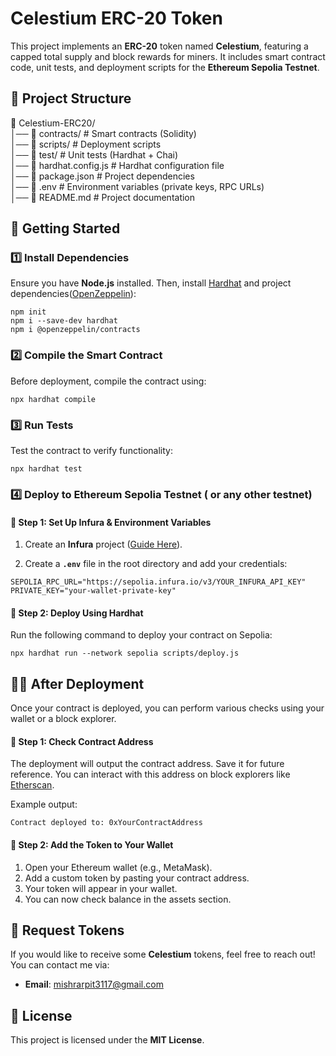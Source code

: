 
# Celestium ERC-20 Token

  

This project implements an **ERC-20** token named **Celestium**, featuring a capped total supply and block rewards for miners. It includes smart contract code, unit tests, and deployment scripts for the **Ethereum Sepolia Testnet**.

  

## 📁 Project Structure

  

📂 Celestium-ERC20/ <br />
│── 📂 contracts/ # Smart contracts (Solidity) <br />
│── 📂 scripts/ # Deployment scripts <br />
│── 📂 test/ # Unit tests (Hardhat + Chai) <br />
│── 📄 hardhat.config.js # Hardhat configuration file <br />
│── 📄 package.json # Project dependencies <br />
│── 📄 .env # Environment variables (private keys, RPC URLs) <br />
│── 📄 README.md # Project documentation <br />



## 🚀 Getting Started

### 1️⃣ Install Dependencies
Ensure you have **Node.js** installed. Then, install [Hardhat](https://hardhat.org/) and project dependencies([OpenZeppelin](https://www.openzeppelin.com/)):

```shell
npm init
npm i --save-dev hardhat
npm i @openzeppelin/contracts
```
### 2️⃣ Compile the Smart Contract

Before deployment, compile the contract using:

```shell
npx hardhat compile
```
### 3️⃣ Run Tests

Test the contract to verify functionality:
```shell
npx hardhat test
```
### 4️⃣ Deploy to Ethereum Sepolia Testnet ( or any other testnet)

#### 🔹 Step 1: Set Up Infura & Environment Variables

1.  Create an **Infura** project ([Guide Here](https://infura.io/)).
    
2.  Create a **`.env`** file in the root directory and add your credentials:
```shell
SEPOLIA_RPC_URL="https://sepolia.infura.io/v3/YOUR_INFURA_API_KEY"
PRIVATE_KEY="your-wallet-private-key"
```
#### 🔹 Step 2: Deploy Using Hardhat

Run the following command to deploy your contract on Sepolia:
```shell
npx hardhat run --network sepolia scripts/deploy.js 
```
## 🧑‍💻 After Deployment

Once your contract is deployed, you can perform various checks using your wallet or a block explorer.

#### 🔹 Step 1: Check Contract Address

The deployment will output the contract address. Save it for future reference. You can interact with this address on block explorers like [Etherscan](https://sepolia.etherscan.io/).

Example output:
```shell
Contract deployed to: 0xYourContractAddress
```
#### 🔹 Step 2: Add the Token to Your Wallet

1.  Open your Ethereum wallet (e.g., MetaMask).
2.  Add a custom token by pasting your contract address.
3.  Your  token will appear in your wallet.
4.  You can now check balance in the assets section.


## 💌 Request Tokens

If you would like to receive some **Celestium** tokens, feel free to reach out! You can contact me via:


-   **Email**: mishrarpit3117@gmail.com

  



## 📜 License

This project is licensed under the **MIT License**.